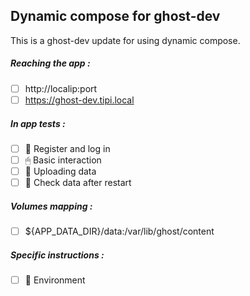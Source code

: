 ## Dynamic compose for ghost-dev
This is a ghost-dev update for using dynamic compose.
##### Reaching the app :
- [ ] http://localip:port
- [ ] https://ghost-dev.tipi.local
##### In app tests :
- [ ] 📝 Register and log in
- [ ] 🖱 Basic interaction
- [ ] 🌆 Uploading data
- [ ] 🔄 Check data after restart
##### Volumes mapping :
- [ ] ${APP_DATA_DIR}/data:/var/lib/ghost/content
##### Specific instructions :
- [ ] 🌳 Environment
